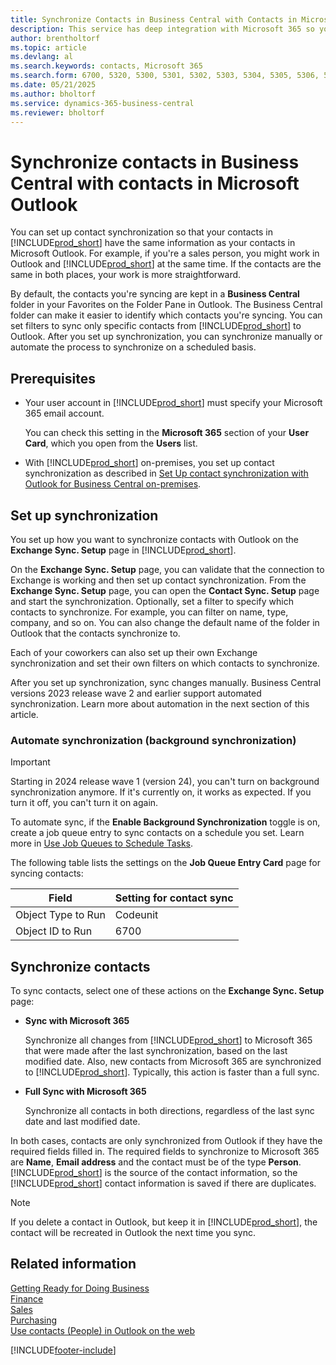 ```yaml
---
title: Synchronize Contacts in Business Central with Contacts in Microsoft Outlook
description: This service has deep integration with Microsoft 365 so you can share contacts between Outlook and Business Central.
author: brentholtorf
ms.topic: article
ms.devlang: al
ms.search.keywords: contacts, Microsoft 365
ms.search.form: 6700, 5320, 5300, 5301, 5302, 5303, 5304, 5305, 5306, 5307, 5308, 5309, 5310, 5311 
ms.date: 05/21/2025
ms.author: bholtorf
ms.service: dynamics-365-business-central
ms.reviewer: bholtorf
---
```

# Synchronize contacts in Business Central with contacts in Microsoft Outlook

You can set up contact synchronization so that your contacts in [!INCLUDE[prod_short](includes/prod_short.md)] have the same information as your contacts in Microsoft Outlook. For example, if you're a sales person, you might work in Outlook and [!INCLUDE[prod_short](includes/prod_short.md)] at the same time. If the contacts are the same in both places, your work is more straightforward.  

By default, the contacts you're syncing are kept in a **Business Central** folder in your Favorites on the Folder Pane in Outlook. The Business Central folder can make it easier to identify which contacts you're syncing. You can set filters to sync only specific contacts from [!INCLUDE[prod_short](includes/prod_short.md)] to Outlook. After you set up synchronization, you can synchronize manually or automate the process to synchronize on a scheduled basis.  

## Prerequisites

- Your user account in [!INCLUDE[prod_short](includes/prod_short.md)] must specify your Microsoft 365 email account.

  You can check this setting in the **Microsoft 365** section of your **User Card**, which you open from the **Users** list.
- With [!INCLUDE[prod_short](includes/prod_short.md)] on-premises, you set up contact synchronization as described in [Set Up contact synchronization with Outlook for Business Central on-premises](admin-contact-sync-setup-onprem.md).

## Set up synchronization

You set up how you want to synchronize contacts with Outlook on the **Exchange Sync. Setup** page in [!INCLUDE[prod_short](includes/prod_short.md)]. 

On the **Exchange Sync. Setup** page, you can validate that the connection to Exchange is working and then set up contact synchronization. From the **Exchange Sync. Setup** page, you can open the **Contact Sync. Setup** page and start the synchronization. Optionally, set a filter to specify which contacts to synchronize. For example, you can filter on name, type, company, and so on. You can also change the default name of the folder in Outlook that the contacts synchronize to.  

Each of your coworkers can also set up their own Exchange synchronization and set their own filters on which contacts to synchronize.  

After you set up synchronization, sync changes manually. Business Central versions 2023 release wave 2 and earlier support automated synchronization. Learn more about automation in the next section of this article.

### Automate synchronization (background synchronization)

> [!IMPORTANT]
> Starting in 2024 release wave 1 (version 24), you can't turn on background synchronization anymore. If it's currently on, it works as expected. If you turn it off, you can't turn it on again.

To automate sync, if the **Enable Background Synchronization** toggle is on, create a job queue entry to sync contacts on a schedule you set. Learn more in [Use Job Queues to Schedule Tasks](admin-job-queues-schedule-tasks.md).

The following table lists the settings on the **Job Queue Entry Card** page for syncing contacts:

|Field|Setting for contact sync|
|-----|-----|
|Object Type to Run|Codeunit|
|Object ID to Run|6700|

## Synchronize contacts

To sync contacts, select one of these actions on the **Exchange Sync. Setup** page:

- **Sync with Microsoft 365**

  Synchronize all changes from [!INCLUDE[prod_short](includes/prod_short.md)] to Microsoft 365 that were made after the last synchronization, based on the last modified date. Also, new contacts from Microsoft 365 are synchronized to [!INCLUDE[prod_short](includes/prod_short.md)]. Typically, this action is faster than a full sync. 

- **Full Sync with Microsoft 365**

  Synchronize all contacts in both directions, regardless of the last sync date and last modified date.  

In both cases, contacts are only synchronized from Outlook if they have the required fields filled in. The required fields to synchronize to Microsoft 365 are **Name**, **Email address** and the contact must be of the type **Person**. [!INCLUDE[prod_short](includes/prod_short.md)] is the source of the contact information, so the [!INCLUDE[prod_short](includes/prod_short.md)] contact information is saved if there are duplicates.  

> [!NOTE]
> If you delete a contact in Outlook, but keep it in [!INCLUDE[prod_short](includes/prod_short.md)], the contact will be recreated in Outlook the next time you sync. 

## Related information

[Getting Ready for Doing Business](ui-get-ready-business.md)  
[Finance](finance.md)  
[Sales](sales-manage-sales.md)  
[Purchasing](purchasing-manage-purchasing.md)  
[Use contacts (People) in Outlook on the web](https://support.office.com/article/Using-contacts-People-in-Outlook-on-the-web-1e3438c7-26b2-420c-87de-3cea9d31b5cb?appver=OWB150)  


[!INCLUDE[footer-include](includes/footer-banner.md)]
